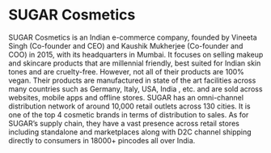 # SUGAR Cosmetics

SUGAR Cosmetics is an Indian e-commerce company, founded by Vineeta Singh (Co-founder and CEO) and Kaushik Mukherjee (Co-founder and COO) in 2015, with its headquarters in Mumbai. It focuses on selling makeup and skincare products that are millennial friendly, best suited for Indian skin tones and are cruelty-free. However, not all of their products are 100% vegan. Their products are manufactured in state of the art facilities across many countries such as Germany, Italy, USA, India , etc. and are sold across websites, mobile apps and offline stores. SUGAR has an omni-channel distribution network of around 10,000 retail outlets across 130 cities. It is one of the top 4 cosmetic brands in terms of distribution to sales. As for SUGAR’s supply chain, they have a vast presence across retail stores including standalone and marketplaces along with D2C channel shipping directly to consumers in 18000+ pincodes all over India.
